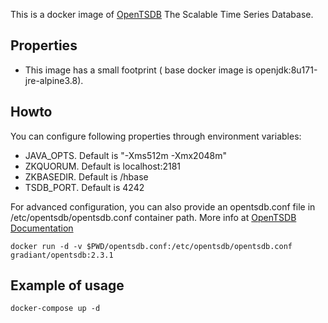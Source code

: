 This is a docker image of [OpenTSDB](http://opentsdb.net/) The Scalable Time Series Database.


## Properties

- This image has a small footprint ( base docker image is openjdk:8u171-jre-alpine3.8).


## Howto


You can configure following properties through environment variables:

- JAVA_OPTS. Default is "-Xms512m -Xmx2048m"
- ZKQUORUM. Default is localhost:2181
- ZKBASEDIR. Default is /hbase
- TSDB_PORT. Default is 4242

For advanced configuration, you can also provide an opentsdb.conf file in /etc/opentsdb/opentsdb.conf container path.
More info at [OpenTSDB Documentation](http://opentsdb.net/docs/build/html/user_guide/configuration.html)

```
docker run -d -v $PWD/opentsdb.conf:/etc/opentsdb/opentsdb.conf gradiant/opentsdb:2.3.1
```



## Example of usage


```
docker-compose up -d
```


